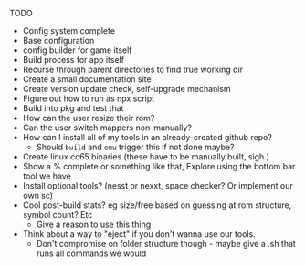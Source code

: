TODO

* Config system complete
* Base configuration
* config builder for game itself
* Build process for app itself
* Recurse through parent directories to find true working dir
* Create a small documentation site
* Create version update check, self-upgrade mechanism
* Figure out how to run as npx script
* Build into pkg and test that
* How can the user resize their rom?
* Can the user switch mappers non-manually?
* How can I install all of my tools in an already-created github repo?
  * Should `build` and `emu` trigger this if not done maybe?
* Create linux cc65 binaries (these have to be manually built, sigh.)
* Show a % complete or something like that, Explore using the bottom bar tool we have
* Install optional tools? (nesst or nexxt, space checker? Or implement our own sc)
* Cool post-build stats? eg size/free based on guessing at rom structure, symbol count? Etc
  * Give a reason to use this thing
* Think about a way to "eject" if you don't wanna use our tools. 
  * Don't compromise on folder structure though - maybe give a .sh that runs all commands we would